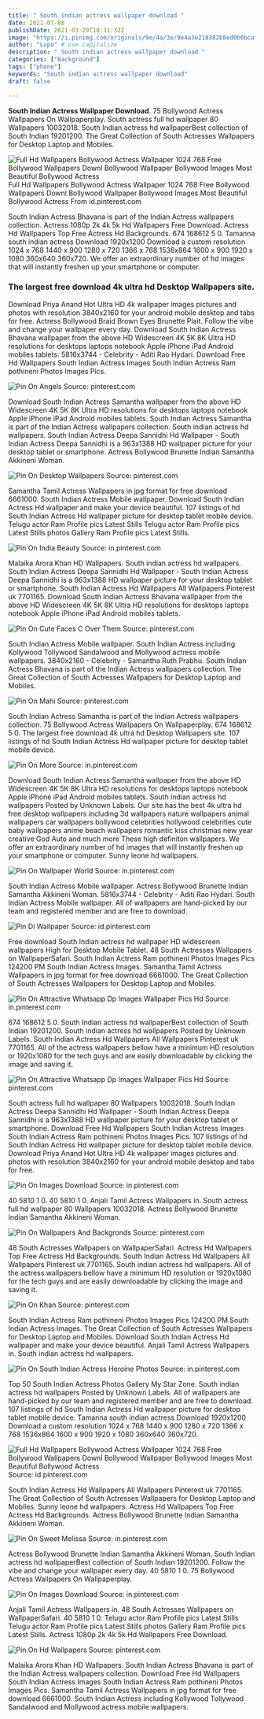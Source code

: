 ```yaml
---
title: " South indian actress wallpaper download "
date: 2021-07-08
publishDate: 2021-03-29T18:31:32Z
image: "https://i.pinimg.com/originals/9e/4a/3e/9e4a3e218382b8ed0b6bcaf13f9a82c2.jpg"
author: "Lupo" # use capitalize
description: " South indian actress wallpaper download "
categories: ["Background"]
tags: ["phone"]
keywords: "South indian actress wallpaper download"
draft: false

---
```



**South Indian Actress Wallpaper Download**. 75 Bollywood Actress Wallpapers On Wallpaperplay. South actress full hd wallpaper 80 Wallpapers 10032018. South Indian actress hd wallpaperBest collection of South Indian 19201200. The Great Collection of South Actresses Wallpapers for Desktop Laptop and Mobiles.

![Full Hd Wallpapers Bollywood Actress Wallpaper 1024 768 Free Bollywood Wallpapers Downl Bollywood Wallpaper Bollywood Images Most Beautiful Bollywood Actress](https://i.pinimg.com/originals/69/e4/c7/69e4c76fd85dbd0563c068727d5f2899.jpg "Full Hd Wallpapers Bollywood Actress Wallpaper 1024 768 Free Bollywood Wallpapers Downl Bollywood Wallpaper Bollywood Images Most Beautiful Bollywood Actress")
Full Hd Wallpapers Bollywood Actress Wallpaper 1024 768 Free Bollywood Wallpapers Downl Bollywood Wallpaper Bollywood Images Most Beautiful Bollywood Actress From id.pinterest.com


South Indian Actress Bhavana is part of the Indian Actress wallpapers collection. Actress 1080p 2k 4k 5k Hd Wallpapers Free Download. Actress Hd Wallpapers Top Free Actress Hd Backgrounds. 674 168612 5 0. Tamanna south indian actress Download 1920x1200 Download a custom resolution 1024 x 768 1440 x 900 1280 x 720 1366 x 768 1536x864 1600 x 900 1920 x 1080 360x640 360x720. We offer an extraordinary number of hd images that will instantly freshen up your smartphone or computer.

### The largest free download 4k ultra hd Desktop Wallpapers site.

Download Priya Anand Hot Ultra HD 4k wallpaper images pictures and photos with resolution 3840x2160 for your android mobile desktop and tabs for free. Actress Bollywood Braid Brown Eyes Brunette Plait. Follow the vibe and change your wallpaper every day. Download South Indian Actress Bhavana wallpaper from the above HD Widescreen 4K 5K 8K Ultra HD resolutions for desktops laptops notebook Apple iPhone iPad Android mobiles tablets. 5816x3744 - Celebrity - Aditi Rao Hydari. Download Free Hd Wallpapers South Indian Actress Images South Indian Actress Ram pothineni Photos Images Pics.


![Pin On Angels](https://i.pinimg.com/originals/76/b3/58/76b358dd34f3f4e95cb38033cb863cd5.jpg "Pin On Angels")
Source: pinterest.com

Download South Indian Actress Samantha wallpaper from the above HD Widescreen 4K 5K 8K Ultra HD resolutions for desktops laptops notebook Apple iPhone iPad Android mobiles tablets. South Indian Actress Samantha is part of the Indian Actress wallpapers collection. South indian actress hd wallpapers. South Indian Actress Deepa Sannidhi Hd Wallpaper - South Indian Actress Deepa Sannidhi is a 963x1388 HD wallpaper picture for your desktop tablet or smartphone. Actress Bollywood Brunette Indian Samantha Akkineni Woman.

![Pin On Desktop Wallpapers](https://i.pinimg.com/originals/a7/f0/af/a7f0af29df88636a738747a820261203.jpg "Pin On Desktop Wallpapers")
Source: pinterest.com

Samantha Tamil Actress Wallpapers in jpg format for free download 6661000. South Indian Actress Mobile wallpaper. Download South Indian Actress Hd wallpaper and make your device beautiful. 107 listings of hd South Indian Actress Hd wallpaper picture for desktop tablet mobile device. Telugu actor Ram Profile pics Latest Stills Telugu actor Ram Profile pics Latest Stills photos Gallery Ram Profile pics Latest Stills.

![Pin On India Beauty](https://i.pinimg.com/originals/c8/e6/29/c8e62922b8d5459c639d2e286107a5bd.jpg "Pin On India Beauty")
Source: in.pinterest.com

Malaika Arora Khan HD Wallpapers. South indian actress hd wallpapers. South Indian Actress Deepa Sannidhi Hd Wallpaper - South Indian Actress Deepa Sannidhi is a 963x1388 HD wallpaper picture for your desktop tablet or smartphone. South Indian Actress Hd Wallpapers All Wallpapers Pinterest uk 7701165. Download South Indian Actress Bhavana wallpaper from the above HD Widescreen 4K 5K 8K Ultra HD resolutions for desktops laptops notebook Apple iPhone iPad Android mobiles tablets.

![Pin On Cute Faces C Over Them](https://i.pinimg.com/originals/1c/53/de/1c53deb1c5789841045c6d098e60c0bf.jpg "Pin On Cute Faces C Over Them")
Source: pinterest.com

South Indian Actress Mobile wallpaper. South Indian Actress including Kollywood Tollywood Sandalwood and Mollywood actress mobile wallpapers. 3840x2160 - Celebrity - Samantha Ruth Prabhu. South Indian Actress Bhavana is part of the Indian Actress wallpapers collection. The Great Collection of South Actresses Wallpapers for Desktop Laptop and Mobiles.

![Pin On Mahi](https://i.pinimg.com/originals/11/50/06/115006f87d6462e3d9fccb37d9943988.jpg "Pin On Mahi")
Source: pinterest.com

South Indian Actress Samantha is part of the Indian Actress wallpapers collection. 75 Bollywood Actress Wallpapers On Wallpaperplay. 674 168612 5 0. The largest free download 4k ultra hd Desktop Wallpapers site. 107 listings of hd South Indian Actress Hd wallpaper picture for desktop tablet mobile device.

![Pin On More](https://i.pinimg.com/originals/7d/91/00/7d91007ca70e97c14821eabaa0ba0a92.jpg "Pin On More")
Source: in.pinterest.com

Download South Indian Actress Samantha wallpaper from the above HD Widescreen 4K 5K 8K Ultra HD resolutions for desktops laptops notebook Apple iPhone iPad Android mobiles tablets. South indian actress hd wallpapers Posted by Unknown Labels. Our site has the best 4k ultra hd free desktop wallpapers including 3d wallpapers nature wallpapers animal wallpapers car wallpapers bollywood celebrities hollywood celebrities cute baby wallpapers anime beach wallpapers romantic kiss christmas new year creative God Auto and much more These high definiton wallpapers. We offer an extraordinary number of hd images that will instantly freshen up your smartphone or computer. Sunny leone hd wallpapers.

![Pin On Wallpaper World](https://i.pinimg.com/originals/0e/29/9b/0e299bd841559431652180a43d3c09aa.jpg "Pin On Wallpaper World")
Source: in.pinterest.com

South Indian Actress Mobile wallpaper. Actress Bollywood Brunette Indian Samantha Akkineni Woman. 5816x3744 - Celebrity - Aditi Rao Hydari. South Indian Actress Mobile wallpaper. All of wallpapers are hand-picked by our team and registered member and are free to download.

![Pin Di Wallpaper](https://i.pinimg.com/originals/53/d5/43/53d5432fdffd701b492e19d76e670850.jpg "Pin Di Wallpaper")
Source: id.pinterest.com

Free download South Indian actress hd wallpaper HD widescreen wallpapers High for Desktop Mobile Tablet. 48 South Actresses Wallpapers on WallpaperSafari. South Indian Actress Ram pothineni Photos Images Pics 124200 PM South Indian Actress Images. Samantha Tamil Actress Wallpapers in jpg format for free download 6661000. The Great Collection of South Actresses Wallpapers for Desktop Laptop and Mobiles.

![Pin On Attractive Whatsapp Dp Images Wallpaper Pics Hd](https://i.pinimg.com/originals/71/52/ee/7152ee6cad67a49df83778d637ef082f.jpg "Pin On Attractive Whatsapp Dp Images Wallpaper Pics Hd")
Source: in.pinterest.com

674 168612 5 0. South Indian actress hd wallpaperBest collection of South Indian 19201200. South indian actress hd wallpapers Posted by Unknown Labels. South Indian Actress Hd Wallpapers All Wallpapers Pinterest uk 7701165. All of the actress wallpapers bellow have a minimum HD resolution or 1920x1080 for the tech guys and are easily downloadable by clicking the image and saving it.

![Pin On Attractive Whatsapp Dp Images Wallpaper Pics Hd](https://i.pinimg.com/originals/a6/3b/0c/a63b0c1566afc8f4a91e07395b78bd67.jpg "Pin On Attractive Whatsapp Dp Images Wallpaper Pics Hd")
Source: pinterest.com

South actress full hd wallpaper 80 Wallpapers 10032018. South Indian Actress Deepa Sannidhi Hd Wallpaper - South Indian Actress Deepa Sannidhi is a 963x1388 HD wallpaper picture for your desktop tablet or smartphone. Download Free Hd Wallpapers South Indian Actress Images South Indian Actress Ram pothineni Photos Images Pics. 107 listings of hd South Indian Actress Hd wallpaper picture for desktop tablet mobile device. Download Priya Anand Hot Ultra HD 4k wallpaper images pictures and photos with resolution 3840x2160 for your android mobile desktop and tabs for free.

![Pin On Images Download](https://i.pinimg.com/originals/63/9d/85/639d85c9a52902dfba59ac150d28e989.jpg "Pin On Images Download")
Source: in.pinterest.com

40 5810 1 0. 40 5810 1 0. Anjali Tamil Actress Wallpapers in. South actress full hd wallpaper 80 Wallpapers 10032018. Actress Bollywood Brunette Indian Samantha Akkineni Woman.

![Pin On Wallpapers And Backgronds](https://i.pinimg.com/originals/5d/bb/6e/5dbb6e30142162b1ebe569fff70049c8.jpg "Pin On Wallpapers And Backgronds")
Source: pinterest.com

48 South Actresses Wallpapers on WallpaperSafari. Actress Hd Wallpapers Top Free Actress Hd Backgrounds. South Indian Actress Hd Wallpapers All Wallpapers Pinterest uk 7701165. South indian actress hd wallpapers. All of the actress wallpapers bellow have a minimum HD resolution or 1920x1080 for the tech guys and are easily downloadable by clicking the image and saving it.

![Pin On Khan](https://i.pinimg.com/originals/c8/b9/a0/c8b9a0024fc0652ae972599fe6fd1d70.jpg "Pin On Khan")
Source: pinterest.com

South Indian Actress Ram pothineni Photos Images Pics 124200 PM South Indian Actress Images. The Great Collection of South Actresses Wallpapers for Desktop Laptop and Mobiles. Download South Indian Actress Hd wallpaper and make your device beautiful. Anjali Tamil Actress Wallpapers in. South indian actress hd wallpapers.

![Pin On South Indian Actress Heroine Photos](https://i.pinimg.com/originals/c1/86/7b/c1867bd876fc92ed406baf4fe983337d.jpg "Pin On South Indian Actress Heroine Photos")
Source: in.pinterest.com

Top 50 South Indian Actress Photos Gallery My Star Zone. South indian actress hd wallpapers Posted by Unknown Labels. All of wallpapers are hand-picked by our team and registered member and are free to download. 107 listings of hd South Indian Actress Hd wallpaper picture for desktop tablet mobile device. Tamanna south indian actress Download 1920x1200 Download a custom resolution 1024 x 768 1440 x 900 1280 x 720 1366 x 768 1536x864 1600 x 900 1920 x 1080 360x640 360x720.

![Full Hd Wallpapers Bollywood Actress Wallpaper 1024 768 Free Bollywood Wallpapers Downl Bollywood Wallpaper Bollywood Images Most Beautiful Bollywood Actress](https://i.pinimg.com/originals/69/e4/c7/69e4c76fd85dbd0563c068727d5f2899.jpg "Full Hd Wallpapers Bollywood Actress Wallpaper 1024 768 Free Bollywood Wallpapers Downl Bollywood Wallpaper Bollywood Images Most Beautiful Bollywood Actress")
Source: id.pinterest.com

South Indian Actress Hd Wallpapers All Wallpapers Pinterest uk 7701165. The Great Collection of South Actresses Wallpapers for Desktop Laptop and Mobiles. Sunny leone hd wallpapers. Actress Hd Wallpapers Top Free Actress Hd Backgrounds. Actress Bollywood Brunette Indian Samantha Akkineni Woman.

![Pin On Sweet Melissa](https://i.pinimg.com/originals/98/dc/94/98dc946cea0280531f8f9532a2196436.jpg "Pin On Sweet Melissa")
Source: in.pinterest.com

Actress Bollywood Brunette Indian Samantha Akkineni Woman. South Indian actress hd wallpaperBest collection of South Indian 19201200. Follow the vibe and change your wallpaper every day. 40 5810 1 0. 75 Bollywood Actress Wallpapers On Wallpaperplay.

![Pin On Images Download](https://i.pinimg.com/originals/77/8e/37/778e37457bee0206d44c0d87a3c296c1.jpg "Pin On Images Download")
Source: in.pinterest.com

Anjali Tamil Actress Wallpapers in. 48 South Actresses Wallpapers on WallpaperSafari. 40 5810 1 0. Telugu actor Ram Profile pics Latest Stills Telugu actor Ram Profile pics Latest Stills photos Gallery Ram Profile pics Latest Stills. Actress 1080p 2k 4k 5k Hd Wallpapers Free Download.

![Pin On Hd Wallpapers](https://i.pinimg.com/originals/9e/4a/3e/9e4a3e218382b8ed0b6bcaf13f9a82c2.jpg "Pin On Hd Wallpapers")
Source: pinterest.com

Malaika Arora Khan HD Wallpapers. South Indian Actress Bhavana is part of the Indian Actress wallpapers collection. Download Free Hd Wallpapers South Indian Actress Images South Indian Actress Ram pothineni Photos Images Pics. Samantha Tamil Actress Wallpapers in jpg format for free download 6661000. South Indian Actress including Kollywood Tollywood Sandalwood and Mollywood actress mobile wallpapers.

